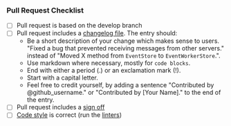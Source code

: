 ### Pull Request Checklist

<!-- Please read https://clokep.github.io/relapse/latest/development/contributing_guide.html before submitting your pull request -->

* [ ] Pull request is based on the develop branch
* [ ] Pull request includes a [changelog file](https://clokep.github.io/relapse/latest/development/contributing_guide.html#changelog). The entry should:
  - Be a short description of your change which makes sense to users. "Fixed a bug that prevented receiving messages from other servers." instead of "Moved X method from `EventStore` to `EventWorkerStore`.".
  - Use markdown where necessary, mostly for `code blocks`.
  - End with either a period (.) or an exclamation mark (!).
  - Start with a capital letter.
  - Feel free to credit yourself, by adding a sentence "Contributed by @github_username." or "Contributed by [Your Name]." to the end of the entry.
* [ ] Pull request includes a [sign off](https://clokep.github.io/relapse/latest/development/contributing_guide.html#sign-off)
* [ ] [Code style](https://clokep.github.io/relapse/latest/code_style.html) is correct
  (run the [linters](https://clokep.github.io/relapse/latest/development/contributing_guide.html#run-the-linters))

